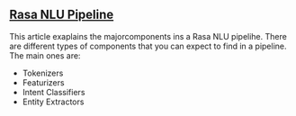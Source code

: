 
## [Rasa NLU Pipeline](https://rasa.com/blog/intents-entities-understanding-the-rasa-nlu-pipeline/)
This article exaplains the majorcomponents ins a Rasa NLU pipelihe.
There are different types of components that you can expect to find in a pipeline. The main ones are:
- Tokenizers
- Featurizers
- Intent Classifiers
- Entity Extractors
